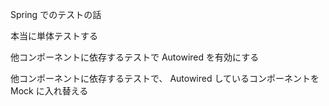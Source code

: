 Spring でのテストの話

本当に単体テストする

他コンポーネントに依存するテストで Autowired を有効にする

他コンポーネントに依存するテストで、 Autowired しているコンポーネントを Mock に入れ替える
